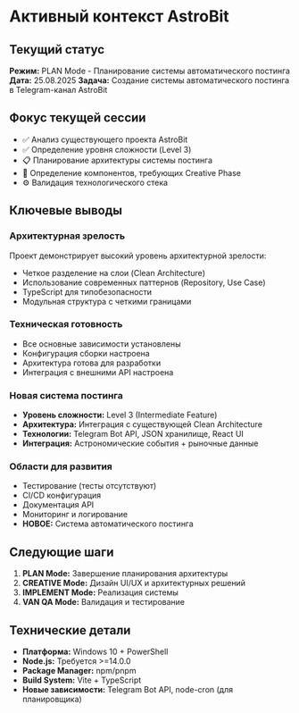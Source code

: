 # Активный контекст AstroBit

## Текущий статус
**Режим:** PLAN Mode - Планирование системы автоматического постинга
**Дата:** 25.08.2025
**Задача:** Создание системы автоматического постинга в Telegram-канал AstroBit

## Фокус текущей сессии
- ✅ Анализ существующего проекта AstroBit
- ✅ Определение уровня сложности (Level 3)
- 📋 Планирование архитектуры системы постинга
- 🎨 Определение компонентов, требующих Creative Phase
- ⚙️ Валидация технологического стека

## Ключевые выводы

### Архитектурная зрелость
Проект демонстрирует высокий уровень архитектурной зрелости:
- Четкое разделение на слои (Clean Architecture)
- Использование современных паттернов (Repository, Use Case)
- TypeScript для типобезопасности
- Модульная структура с четкими границами

### Техническая готовность
- Все основные зависимости установлены
- Конфигурация сборки настроена
- Архитектура готова для разработки
- Интеграция с внешними API настроена

### Новая система постинга
- **Уровень сложности:** Level 3 (Intermediate Feature)
- **Архитектура:** Интеграция с существующей Clean Architecture
- **Технологии:** Telegram Bot API, JSON хранилище, React UI
- **Интеграция:** Астрономические события + рыночные данные

### Области для развития
- Тестирование (тесты отсутствуют)
- CI/CD конфигурация
- Документация API
- Мониторинг и логирование
- **НОВОЕ:** Система автоматического постинга

## Следующие шаги
1. **PLAN Mode:** Завершение планирования архитектуры
2. **CREATIVE Mode:** Дизайн UI/UX и архитектурных решений
3. **IMPLEMENT Mode:** Реализация системы
4. **VAN QA Mode:** Валидация и тестирование

## Технические детали
- **Платформа:** Windows 10 + PowerShell
- **Node.js:** Требуется >=14.0.0
- **Package Manager:** npm/pnpm
- **Build System:** Vite + TypeScript
- **Новые зависимости:** Telegram Bot API, node-cron (для планировщика)
